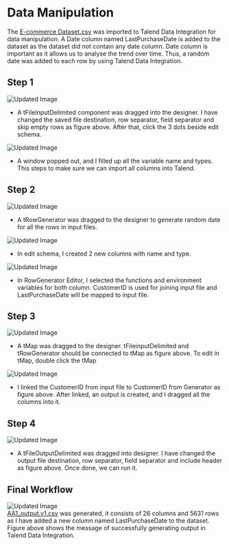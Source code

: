 # Data Manipulation
The [E-commerce Dataset.csv](https://github.com/weilai0807/WQD7005_AA1/blob/main/Dataset/E%20Commerce%20Dataset.csv) was imported to Talend Data Integration for data manipulation. A Date column named LastPurchaseDate is added to the dataset as the dataset did not contain any date column. Date column is important as it allows us to analyse the trend over time. Thus, a random date was added to each row by using Talend Data Integration.

## Step 1
![Updated Image](https://github.com/weilai0807/WQD7005_AA1/blob/main/Talend%20Data%20Integration/tFileInputDelimited_1.png)  
- A tFileInputDelimited component was dragged into the designer. I have changed the saved file destination, row separator, field separator and skip empty rows as figure above. After that, click the 3 dots beside edit schema.  

![Updated Image](https://github.com/weilai0807/WQD7005_AA1/blob/main/Talend%20Data%20Integration/tFileInputDelimited_2.png)  
- A window popped out, and I filled up all the variable name and types. This steps to make sure we can import all columns into Talend.  

## Step 2
![Updated Image](https://github.com/weilai0807/WQD7005_AA1/blob/main/Talend%20Data%20Integration/tRowGenerator_1.png)  
- A tRowGenerator was dragged to the designer to generate random date for all the rows in input files.

![Updated Image](https://github.com/weilai0807/WQD7005_AA1/blob/main/Talend%20Data%20Integration/tRowGenerator_2.png)  
- In edit schema, I created 2 new columns with name and type.  

![Updated Image](https://github.com/weilai0807/WQD7005_AA1/blob/main/Talend%20Data%20Integration/tRowGenerator_3.png)  
- In RowGenerator Editor, I selected the functions and environment variables for both column. CustomerID is used for joining input file and LastPurchaseDate will be mapped to input file.  

## Step 3
![Updated Image](https://github.com/weilai0807/WQD7005_AA1/blob/main/Talend%20Data%20Integration/tMap_1.png)  	 
- A tMap was dragged to the designer. tFileinputDelimited and tRowGenerator should be connected to tMap as figure above. To edit in tMap, double click the tMap

![Updated Image](https://github.com/weilai0807/WQD7005_AA1/blob/main/Talend%20Data%20Integration/tFileInputDelimited_2.png)  
- I linked the CustomerID from input file to CustomerID from Generator as figure above. After linked, an output is created, and I dragged all the columns into it.

## Step 4
![Updated Image](https://github.com/weilai0807/WQD7005_AA1/blob/main/Talend%20Data%20Integration/tMap_2.png)  	 
- A tFileOutputDelimited was dragged into designer. I have changed the output file destination, row separator, field separator and include header as figure above. Once done, we can run it.  

## Final Workflow
![Updated Image](https://github.com/weilai0807/WQD7005_AA1/blob/main/Talend%20Data%20Integration/FinalWorkflow.png)  	
[AA1_output.v1.csv](https://github.com/weilai0807/WQD7005_AA1/blob/main/Dataset/AA1_output.v1.csv) was generated, it consists of 26 columns and 5631 rows as I have added a new column named LastPurchaseDate to the dataset. Figure above shows the message of successfully generating output in Talend Data Integration.
